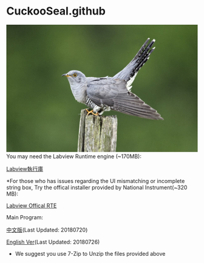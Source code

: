 # CuckooSeal.github

![image](https://github.com/northernseal/CuckooSeal.github.io/blob/master/Cuckoo-iSotck-Mikelane45-821.jpg)
You may need the Labview Runtime engine (~170MB):

[Labview執行庫](https://1drv.ms/u/s!AvhWNtOlt0Aj3wkz5cES98a_ujJj)

*For those who has issues regarding the UI mismatching or incomplete string box,
Try the offical installer provided by National Instrument(~320 MB):

[Labview Offical RTE](http://download.ni.com/support/softlib/labview/labview_runtime/2018/Windows/f1/LVRTE2018_f1Patch-64std.exe)

Main Program:


[中文版](https://1drv.ms/u/s!AvhWNtOlt0Aj3xDtzVgMqrU6VzIo)(Last Updated: 20180720)

[English Ver](https://1drv.ms/u/s!AvhWNtOlt0Aj3xW-q3IjumvusKjk)(Last Updated: 20180726)

* We suggest you use 7-Zip to Unzip the files provided above  
